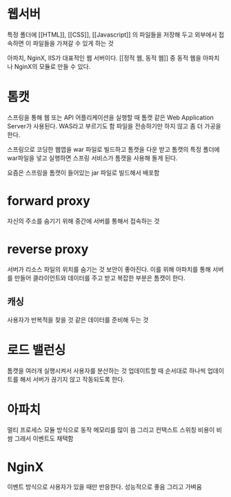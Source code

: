 # 웹서버
특정 폴더에 [[HTML]], [[CSS]], [[Javascript]] 의 파일들을 저장해 두고 
외부에서 접속하면 이 파일들을 가져갈 수 있게 하는 것

아파치, NginX, IIS가 대표적인 웹 서버이다.
[[정적 웹, 동적 웹]] 중 동적 웹을 아파치나 NginX의 모듈로 만들 수 있다.

# 톰캣
스프링을 통해 웹 또는 API 어플리케이션을 실행할 때
톰캣 같은 Web Application Server가 사용된다.
WAS라고 부르기도 함
파일을 전송하기만 하지 않고 좀 더 가공을 한다.

스프링으로 코딩한 웹앱을 war 파일로 빌드하고
톰캣을 다운 받고 톰캣의 특정 폴더에 war파일을 넣고 실행하면
스프링 서비스가 톰캣을 사용해 돌게 된다.

요즘은 스프링을 톰캣이 들어있는 jar 파일로 빌드해서 배포함

# forward proxy
자신의 주소를 숨기기 위해 중간에 서버를 통해서 접속하는 것

# reverse proxy
서버가 리소스 파일의 위치를 숨기는 것
보안이 좋아진다.
이를 위해 아파치를 통해 서버를 만들어 클라이언트와 데이터를 주고 받고
복잡한 부분은 톰캣이 한다.

## 캐싱
사용자가 반복적을 찾을 것 같은 데이터를 준비해 두는 것

# 로드 밸런싱
톰캣을 여러개 실행시켜서 사용자를 분산하는 것
업데이트할 때 순서대로 하나씩 업데이트를 해서 서버가 끊기지 않고 작동되도록 한다.

# 아파치
멀티 프로세스 모듈 방식으로 동작
메모리를 많이 씀
그리고 컨택스트 스위칭 비용이 비쌈
그래서 이벤트도 채택함

# NginX
이벤트 방식으로 사용자가 있을 때만 반응한다.
성능적으로 좋음
그리고 가벼움
